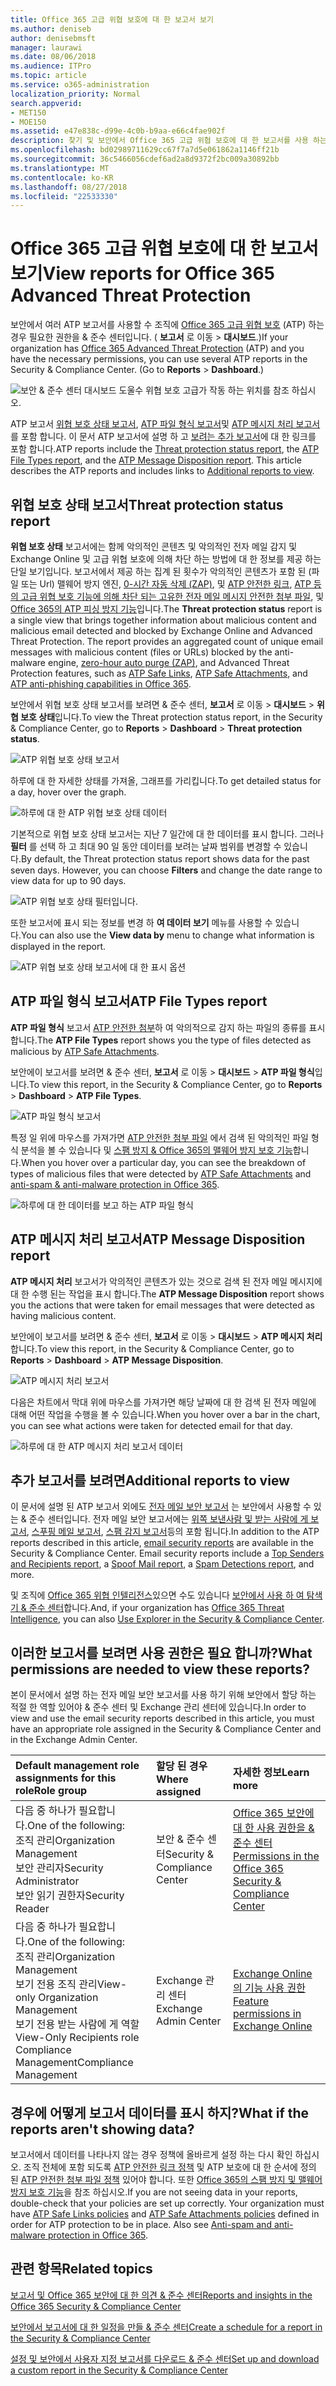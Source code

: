 ```yaml
---
title: Office 365 고급 위협 보호에 대 한 보고서 보기
ms.author: deniseb
author: denisebmsft
manager: laurawi
ms.date: 08/06/2018
ms.audience: ITPro
ms.topic: article
ms.service: o365-administration
localization_priority: Normal
search.appverid:
- MET150
- MOE150
ms.assetid: e47e838c-d99e-4c0b-b9aa-e66c4fae902f
description: 찾기 및 보안에서 Office 365 고급 위협 보호에 대 한 보고서를 사용 하는 방법에 알아봅니다 &amp; 준수 센터입니다.
ms.openlocfilehash: bd02989711629cc67f7a7d5e061862a1146ff21b
ms.sourcegitcommit: 36c5466056cdef6ad2a8d9372f2bc009a30892bb
ms.translationtype: MT
ms.contentlocale: ko-KR
ms.lasthandoff: 08/27/2018
ms.locfileid: "22533330"
---
```

# <a name="view-reports-for-office-365-advanced-threat-protection"></a><span data-ttu-id="a6e14-103">Office 365 고급 위협 보호에 대 한 보고서 보기</span><span class="sxs-lookup"><span data-stu-id="a6e14-103">View reports for Office 365 Advanced Threat Protection</span></span>

<span data-ttu-id="a6e14-p101">보안에서 여러 ATP 보고서를 사용할 수 조직에 [Office 365 고급 위협 보호](office-365-atp.md) (ATP) 하는 경우 필요한 권한을 &amp; 준수 센터입니다. ( **보고서** 로 이동 \> **대시보드**.)</span><span class="sxs-lookup"><span data-stu-id="a6e14-p101">If your organization has [Office 365 Advanced Threat Protection](office-365-atp.md) (ATP) and you have the necessary permissions, you can use several ATP reports in the Security &amp; Compliance Center. (Go to **Reports** \> **Dashboard**.)</span></span>
  
![보안 &amp; 준수 센터 대시보드 도울수 위협 보호 고급가 작동 하는 위치를 참조 하십시오.](media/6b213d34-adbb-44af-8549-be9a7e2db087.png)
  
<span data-ttu-id="a6e14-p102">ATP 보고서 [위협 보호 상태 보고서](view-reports-for-atp.md#advancedthreats), [ATP 파일 형식 보고서](view-reports-for-atp.md#atpfiletypes)및 [ATP 메시지 처리 보고서](view-reports-for-atp.md#atpmessagedisp)를 포함 합니다. 이 문서 ATP 보고서에 설명 하 고 [보려는 추가 보고서](view-reports-for-atp.md#addl)에 대 한 링크를 포함 합니다.</span><span class="sxs-lookup"><span data-stu-id="a6e14-p102">ATP reports include the [Threat protection status report](view-reports-for-atp.md#advancedthreats), the [ATP File Types report](view-reports-for-atp.md#atpfiletypes), and the [ATP Message Disposition report](view-reports-for-atp.md#atpmessagedisp). This article describes the ATP reports and includes links to [Additional reports to view](view-reports-for-atp.md#addl).</span></span>
  
## <a name="threat-protection-status-report"></a><span data-ttu-id="a6e14-109">위협 보호 상태 보고서</span><span class="sxs-lookup"><span data-stu-id="a6e14-109">Threat protection status report</span></span>

<span data-ttu-id="a6e14-p103">**위협 보호 상태** 보고서에는 함께 악의적인 콘텐츠 및 악의적인 전자 메일 감지 및 Exchange Online 및 고급 위협 보호에 의해 차단 하는 방법에 대 한 정보를 제공 하는 단일 보기입니다. 보고서에서 제공 하는 집계 된 횟수가 악의적인 콘텐츠가 포함 된 (파일 또는 Url) 맬웨어 방지 엔진, [0-시간 자동 삭제 (ZAP)](zero-hour-auto-purge.md), 및 [ATP 안전한 링크](atp-safe-links.md), [ATP 등의 고급 위협 보호 기능에 의해 차단 되는 고유한 전자 메일 메시지 안전한 첨부 파일](atp-safe-attachments.md), 및 [Office 365의 ATP 피싱 방지 기능](atp-anti-phishing.md)입니다.</span><span class="sxs-lookup"><span data-stu-id="a6e14-p103">The **Threat protection status** report is a single view that brings together information about malicious content and malicious email detected and blocked by Exchange Online and Advanced Threat Protection. The report provides an aggregated count of unique email messages with malicious content (files or URLs) blocked by the anti-malware engine, [zero-hour auto purge (ZAP)](zero-hour-auto-purge.md), and Advanced Threat Protection features, such as [ATP Safe Links](atp-safe-links.md), [ATP Safe Attachments](atp-safe-attachments.md), and [ATP anti-phishing capabilities in Office 365](atp-anti-phishing.md).</span></span>
  
<span data-ttu-id="a6e14-112">보안에서 위협 보호 상태 보고서를 보려면 &amp; 준수 센터, **보고서** 로 이동 \> **대시보드** \> **위협 보호 상태**입니다.</span><span class="sxs-lookup"><span data-stu-id="a6e14-112">To view the Threat protection status report, in the Security &amp; Compliance Center, go to **Reports** \> **Dashboard** \> **Threat protection status**.</span></span>
  
![ATP 위협 보호 상태 보고서](media/6bdd41eb-62e0-423b-9fd4-d1d5baf0cbd5.png)
  
<span data-ttu-id="a6e14-114">하루에 대 한 자세한 상태를 가져올, 그래프를 가리킵니다.</span><span class="sxs-lookup"><span data-stu-id="a6e14-114">To get detailed status for a day, hover over the graph.</span></span>
  
![하루에 대 한 ATP 위협 보호 상태 데이터](media/d5c2c6ad-c002-4985-a032-c866e46fdea8.png)
  
<span data-ttu-id="a6e14-p104">기본적으로 위협 보호 상태 보고서는 지난 7 일간에 대 한 데이터를 표시 합니다. 그러나 **필터** 를 선택 하 고 최대 90 일 동안 데이터를 보려는 날짜 범위를 변경할 수 있습니다.</span><span class="sxs-lookup"><span data-stu-id="a6e14-p104">By default, the Threat protection status report shows data for the past seven days. However, you can choose **Filters** and change the date range to view data for up to 90 days.</span></span> 
  
![ATP 위협 보호 상태 필터입니다.](media/4f703369-642b-402b-9758-b9c828283410.png)
  
<span data-ttu-id="a6e14-119">또한 보고서에 표시 되는 정보를 변경 하 **여 데이터 보기** 메뉴를 사용할 수 있습니다.</span><span class="sxs-lookup"><span data-stu-id="a6e14-119">You can also use the **View data by** menu to change what information is displayed in the report.</span></span> 
  
![ATP 위협 보호 상태 보고서에 대 한 표시 옵션](media/4959bf8c-d192-4542-b00b-184e101e7513.png)
  
## <a name="atp-file-types-report"></a><span data-ttu-id="a6e14-121">ATP 파일 형식 보고서</span><span class="sxs-lookup"><span data-stu-id="a6e14-121">ATP File Types report</span></span>

<span data-ttu-id="a6e14-122">**ATP 파일 형식** 보고서 [ATP 안전한 첨부](atp-safe-attachments.md)하 여 악의적으로 감지 하는 파일의 종류를 표시 합니다.</span><span class="sxs-lookup"><span data-stu-id="a6e14-122">The **ATP File Types** report shows you the type of files detected as malicious by [ATP Safe Attachments](atp-safe-attachments.md).</span></span>
  
<span data-ttu-id="a6e14-123">보안에이 보고서를 보려면 &amp; 준수 센터, **보고서** 로 이동 \> **대시보드** \> **ATP 파일 형식**입니다.</span><span class="sxs-lookup"><span data-stu-id="a6e14-123">To view this report, in the Security &amp; Compliance Center, go to **Reports** \> **Dashboard** \> **ATP File Types**.</span></span>
  
![ATP 파일 형식 보고서](media/6e3f5d33-79aa-4b2d-938c-6ef135d9e54c.png)
  
<span data-ttu-id="a6e14-125">특정 일 위에 마우스를 가져가면 [ATP 안전한 첨부 파일](atp-safe-attachments.md) 에서 검색 된 악의적인 파일 형식 분석을 볼 수 있습니다 및 [스팸 방지 &amp; Office 365의 맬웨어 방지 보호 기능](anti-spam-and-anti-malware-protection.md)합니다.</span><span class="sxs-lookup"><span data-stu-id="a6e14-125">When you hover over a particular day, you can see the breakdown of types of malicious files that were detected by [ATP Safe Attachments](atp-safe-attachments.md) and [anti-spam &amp; anti-malware protection in Office 365](anti-spam-and-anti-malware-protection.md).</span></span>
  
![하루에 대 한 데이터를 보고 하는 ATP 파일 형식](media/10d18428-699a-41d2-a73e-be3a8214ada1.png)
  
## <a name="atp-message-disposition-report"></a><span data-ttu-id="a6e14-127">ATP 메시지 처리 보고서</span><span class="sxs-lookup"><span data-stu-id="a6e14-127">ATP Message Disposition report</span></span>

<span data-ttu-id="a6e14-128">**ATP 메시지 처리** 보고서가 악의적인 콘텐츠가 있는 것으로 검색 된 전자 메일 메시지에 대 한 수행 된는 작업을 표시 합니다.</span><span class="sxs-lookup"><span data-stu-id="a6e14-128">The **ATP Message Disposition** report shows you the actions that were taken for email messages that were detected as having malicious content.</span></span> 
  
<span data-ttu-id="a6e14-129">보안에이 보고서를 보려면 &amp; 준수 센터, **보고서** 로 이동 \> **대시보드** \> **ATP 메시지 처리**합니다.</span><span class="sxs-lookup"><span data-stu-id="a6e14-129">To view this report, in the Security &amp; Compliance Center, go to **Reports** \> **Dashboard** \> **ATP Message Disposition**.</span></span>
  
![ATP 메시지 처리 보고서](media/b0ff65c4-53d3-496d-bafa-8937a5eb69e5.png)
  
<span data-ttu-id="a6e14-131">다음은 차트에서 막대 위에 마우스를 가져가면 해당 날짜에 대 한 검색 된 전자 메일에 대해 어떤 작업을 수행을 볼 수 있습니다.</span><span class="sxs-lookup"><span data-stu-id="a6e14-131">When you hover over a bar in the chart, you can see what actions were taken for detected email for that day.</span></span>
  
![하루에 대 한 ATP 메시지 처리 보고서 데이터](media/68d2beb8-4b30-48c4-8ba6-5e8ab88ae456.png)
  
## <a name="additional-reports-to-view"></a><span data-ttu-id="a6e14-133">추가 보고서를 보려면</span><span class="sxs-lookup"><span data-stu-id="a6e14-133">Additional reports to view</span></span>

<span data-ttu-id="a6e14-p105">이 문서에 설명 된 ATP 보고서 외에도 [전자 메일 보안 보고서](view-email-security-reports.md) 는 보안에서 사용할 수 있는 &amp; 준수 센터입니다. 전자 메일 보안 보고서에는 [위쪽 보낸사람 및 받는 사람에 게 보고서](view-email-security-reports.md#top-senders-and-recipients-report), [스푸핑 메일 보고서](view-email-security-reports.md#spoof-mail-report), [스팸 감지 보고서](view-email-security-reports.md#spam-detections-report)등의 포함 됩니다.</span><span class="sxs-lookup"><span data-stu-id="a6e14-p105">In addition to the ATP reports described in this article, [email security reports](view-email-security-reports.md) are available in the Security &amp; Compliance Center. Email security reports include a [Top Senders and Recipients report](view-email-security-reports.md#top-senders-and-recipients-report), a [Spoof Mail report](view-email-security-reports.md#spoof-mail-report), a [Spam Detections report](view-email-security-reports.md#spam-detections-report), and more.</span></span>
  
<span data-ttu-id="a6e14-136">및 조직에 [Office 365 위협 인텔리전스](office-365-ti.md)있으면 수도 있습니다 [보안에서 사용 하 여 탐색기 &amp; 준수 센터](use-explorer-in-security-and-compliance.md)합니다.</span><span class="sxs-lookup"><span data-stu-id="a6e14-136">And, if your organization has [Office 365 Threat Intelligence](office-365-ti.md), you can also [Use Explorer in the Security &amp; Compliance Center](use-explorer-in-security-and-compliance.md).</span></span>
  
## <a name="what-permissions-are-needed-to-view-these-reports"></a><span data-ttu-id="a6e14-137">이러한 보고서를 보려면 사용 권한은 필요 합니까?</span><span class="sxs-lookup"><span data-stu-id="a6e14-137">What permissions are needed to view these reports?</span></span>

<span data-ttu-id="a6e14-138">본이 문서에서 설명 하는 전자 메일 보안 보고서를 사용 하기 위해 보안에서 할당 하는 적절 한 역할 있어야 &amp; 준수 센터 및 Exchange 관리 센터에 있습니다.</span><span class="sxs-lookup"><span data-stu-id="a6e14-138">In order to view and use the email security reports described in this article, you must have an appropriate role assigned in the Security &amp; Compliance Center and in the Exchange Admin Center.</span></span>
  
|<span data-ttu-id="a6e14-139">**Default management role assignments for this role**</span><span class="sxs-lookup"><span data-stu-id="a6e14-139">**Role group**</span></span>|<span data-ttu-id="a6e14-140">**할당 된 경우**</span><span class="sxs-lookup"><span data-stu-id="a6e14-140">**Where assigned**</span></span>|<span data-ttu-id="a6e14-141">**자세한 정보**</span><span class="sxs-lookup"><span data-stu-id="a6e14-141">**Learn more**</span></span>|
|:-----|:-----|:-----|
| <span data-ttu-id="a6e14-142">다음 중 하나가 필요합니다.</span><span class="sxs-lookup"><span data-stu-id="a6e14-142">One of the following:</span></span>  <br/>  <span data-ttu-id="a6e14-143">조직 관리</span><span class="sxs-lookup"><span data-stu-id="a6e14-143">Organization Management</span></span>  <br/>  <span data-ttu-id="a6e14-144">보안 관리자</span><span class="sxs-lookup"><span data-stu-id="a6e14-144">Security Administrator</span></span>  <br/>  <span data-ttu-id="a6e14-145">보안 읽기 권한자</span><span class="sxs-lookup"><span data-stu-id="a6e14-145">Security Reader</span></span>  <br/> |<span data-ttu-id="a6e14-146">보안 &amp; 준수 센터</span><span class="sxs-lookup"><span data-stu-id="a6e14-146">Security &amp; Compliance Center</span></span>  <br/> |[<span data-ttu-id="a6e14-147">Office 365 보안에 대 한 사용 권한을 &amp; 준수 센터</span><span class="sxs-lookup"><span data-stu-id="a6e14-147">Permissions in the Office 365 Security &amp; Compliance Center</span></span>](permissions-in-the-security-and-compliance-center.md) <br/> |
| <span data-ttu-id="a6e14-148">다음 중 하나가 필요합니다.</span><span class="sxs-lookup"><span data-stu-id="a6e14-148">One of the following:</span></span>  <br/>  <span data-ttu-id="a6e14-149">조직 관리</span><span class="sxs-lookup"><span data-stu-id="a6e14-149">Organization Management</span></span>  <br/>  <span data-ttu-id="a6e14-150">보기 전용 조직 관리</span><span class="sxs-lookup"><span data-stu-id="a6e14-150">View-only Organization Management</span></span>  <br/>  <span data-ttu-id="a6e14-151">보기 전용 받는 사람에 게 역할</span><span class="sxs-lookup"><span data-stu-id="a6e14-151">View-Only Recipients role</span></span>  <br/>  <span data-ttu-id="a6e14-152">Compliance Management</span><span class="sxs-lookup"><span data-stu-id="a6e14-152">Compliance Management</span></span>  <br/> |<span data-ttu-id="a6e14-153">Exchange 관리 센터</span><span class="sxs-lookup"><span data-stu-id="a6e14-153">Exchange Admin Center</span></span>  <br/> |[<span data-ttu-id="a6e14-154">Exchange Online의 기능 사용 권한</span><span class="sxs-lookup"><span data-stu-id="a6e14-154">Feature permissions in Exchange Online</span></span>](https://technet.microsoft.com/library/jj200673%28v=exchg.150%29.aspx) <br/> |
   
## <a name="what-if-the-reports-arent-showing-data"></a><span data-ttu-id="a6e14-155">경우에 어떻게 보고서 데이터를 표시 하지?</span><span class="sxs-lookup"><span data-stu-id="a6e14-155">What if the reports aren't showing data?</span></span>

<span data-ttu-id="a6e14-p106">보고서에서 데이터를 나타나지 않는 경우 정책에 올바르게 설정 하는 다시 확인 하십시오. 조직 전체에 포함 되도록 [ATP 안전한 링크 정책](set-up-atp-safe-links-policies.md) 및 ATP 보호에 대 한 순서에 정의 된 [ATP 안전한 첨부 파일 정책](set-up-atp-safe-attachments-policies.md) 있어야 합니다. 또한 [Office 365의 스팸 방지 및 맬웨어 방지 보호 기능](anti-spam-and-anti-malware-protection.md)을 참조 하십시오.</span><span class="sxs-lookup"><span data-stu-id="a6e14-p106">If you are not seeing data in your reports, double-check that your policies are set up correctly. Your organization must have [ATP Safe Links policies](set-up-atp-safe-links-policies.md) and [ATP Safe Attachments policies](set-up-atp-safe-attachments-policies.md) defined in order for ATP protection to be in place. Also see [Anti-spam and anti-malware protection in Office 365](anti-spam-and-anti-malware-protection.md).</span></span>
  
## <a name="related-topics"></a><span data-ttu-id="a6e14-159">관련 항목</span><span class="sxs-lookup"><span data-stu-id="a6e14-159">Related topics</span></span>

[<span data-ttu-id="a6e14-160">보고서 및 Office 365 보안에 대 한 의견 &amp; 준수 센터</span><span class="sxs-lookup"><span data-stu-id="a6e14-160">Reports and insights in the Office 365 Security &amp; Compliance Center</span></span>](reports-and-insights-in-security-and-compliance.md)
  
[<span data-ttu-id="a6e14-161">보안에서 보고서에 대 한 일정을 만들 &amp; 준수 센터</span><span class="sxs-lookup"><span data-stu-id="a6e14-161">Create a schedule for a report in the Security &amp; Compliance Center</span></span>](create-a-schedule-for-a-report.md)
  
[<span data-ttu-id="a6e14-162">설정 및 보안에서 사용자 지정 보고서를 다운로드 &amp; 준수 센터</span><span class="sxs-lookup"><span data-stu-id="a6e14-162">Set up and download a custom report in the Security &amp; Compliance Center</span></span>](set-up-and-download-a-custom-report.md)
  

